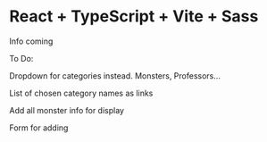 # React + TypeScript + Vite + Sass

Info coming

To Do:

Dropdown for categories instead. Monsters, Professors...

List of chosen category names as links

Add all monster info for display

Form for adding


